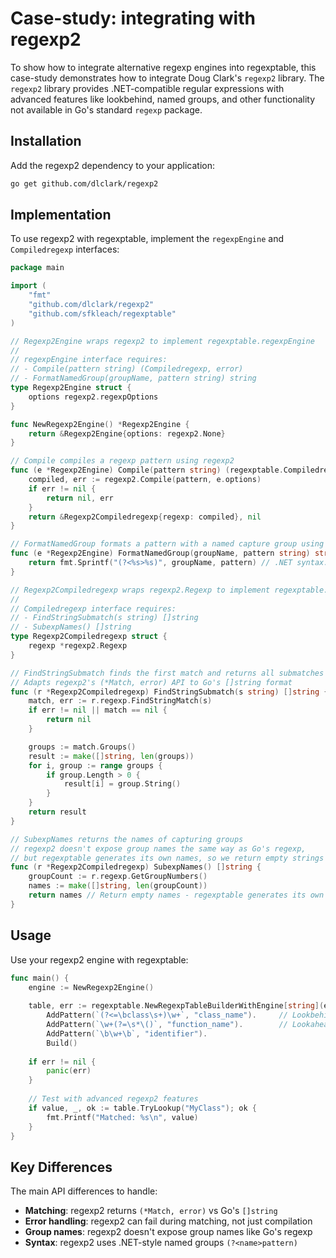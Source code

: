# Case-study: integrating with regexp2

To show how to integrate alternative regexp engines into regexptable, this
case-study demonstrates how to integrate Doug Clark's `regexp2` library. The
`regexp2` library provides .NET-compatible regular expressions with advanced
features like lookbehind, named groups, and other functionality not available in
Go's standard `regexp` package.


## Installation

Add the regexp2 dependency to your application:

```bash
go get github.com/dlclark/regexp2
```

## Implementation

To use regexp2 with regexptable, implement the `regexpEngine` and `Compiledregexp` interfaces:

```go
package main

import (
	"fmt"
	"github.com/dlclark/regexp2"
	"github.com/sfkleach/regexptable"
)

// Regexp2Engine wraps regexp2 to implement regexptable.regexpEngine
// 
// regexpEngine interface requires:
// - Compile(pattern string) (Compiledregexp, error)
// - FormatNamedGroup(groupName, pattern string) string
type Regexp2Engine struct {
	options regexp2.regexpOptions
}

func NewRegexp2Engine() *Regexp2Engine {
	return &Regexp2Engine{options: regexp2.None}
}

// Compile compiles a regexp pattern using regexp2
func (e *Regexp2Engine) Compile(pattern string) (regexptable.Compiledregexp, error) {
	compiled, err := regexp2.Compile(pattern, e.options)
	if err != nil {
		return nil, err
	}
	return &Regexp2Compiledregexp{regexp: compiled}, nil
}

// FormatNamedGroup formats a pattern with a named capture group using .NET syntax
func (e *Regexp2Engine) FormatNamedGroup(groupName, pattern string) string {
	return fmt.Sprintf("(?<%s>%s)", groupName, pattern) // .NET syntax: (?<name>pattern)
}

// Regexp2Compiledregexp wraps regexp2.Regexp to implement regexptable.CompiledRegex
//
// Compiledregexp interface requires:
// - FindStringSubmatch(s string) []string
// - SubexpNames() []string
type Regexp2Compiledregexp struct {
	regexp *regexp2.Regexp
}

// FindStringSubmatch finds the first match and returns all submatches
// Adapts regexp2's (*Match, error) API to Go's []string format
func (r *Regexp2Compiledregexp) FindStringSubmatch(s string) []string {
	match, err := r.regexp.FindStringMatch(s)
	if err != nil || match == nil {
		return nil
	}

	groups := match.Groups()
	result := make([]string, len(groups))
	for i, group := range groups {
		if group.Length > 0 {
			result[i] = group.String()
		}
	}
	return result
}

// SubexpNames returns the names of capturing groups
// regexp2 doesn't expose group names the same way as Go's regexp,
// but regexptable generates its own names, so we return empty strings
func (r *Regexp2Compiledregexp) SubexpNames() []string {
	groupCount := r.regexp.GetGroupNumbers()
	names := make([]string, len(groupCount))
	return names // Return empty names - regexptable generates its own
}
```

## Usage

Use your regexp2 engine with regexptable:

```go
func main() {
	engine := NewRegexp2Engine()
	
	table, err := regexptable.NewRegexpTableBuilderWithEngine[string](engine).
		AddPattern(`(?<=\bclass\s+)\w+`, "class_name").     // Lookbehind
		AddPattern(`\w+(?=\s*\()`, "function_name").        // Lookahead
		AddPattern(`\b\w+\b`, "identifier").
		Build()
	
	if err != nil {
		panic(err)
	}
	
	// Test with advanced regexp2 features
	if value, _, ok := table.TryLookup("MyClass"); ok {
		fmt.Printf("Matched: %s\n", value)
	}
}
```

## Key Differences

The main API differences to handle:

- **Matching**: regexp2 returns `(*Match, error)` vs Go's `[]string`
- **Error handling**: regexp2 can fail during matching, not just compilation
- **Group names**: regexp2 doesn't expose group names like Go's regexp
- **Syntax**: regexp2 uses .NET-style named groups `(?<name>pattern)`
